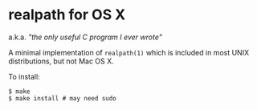 # realpath for OS X

a.k.a. _"the only useful C program I ever wrote"_

A minimal implementation of `realpath(1)` which is included in most UNIX
distributions, but not Mac OS X.

To install:

    $ make
    $ make install # may need sudo

